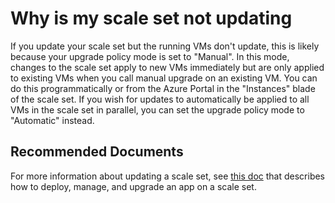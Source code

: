 <properties
    pageTitle="Why is my scale set not updating"
    description="Why is my scale set not updating"
    service="microsoft.compute"
    resource="virtualmachinescalesets"
    authors="scottAzure"
    ms.author="scotro"
    displayOrder="3"
    selfHelpType="resource"
    supportTopicIds=""
    productPesIds=""
    resourceTags=""
    cloudEnvironments="public"
    articleId="fc37f9b1-3a19-43da-bdcf-0cfdbf0656d6"
/>

# Why is my scale set not updating

If you update your scale set but the running VMs don't update, this is likely because your upgrade policy mode is set to "Manual". In this mode, changes to the scale set apply to new VMs immediately but are only applied to existing VMs when you call manual upgrade on an existing VM. You can do this programmatically or from the Azure Portal in the "Instances" blade of the scale set. If you wish for updates to automatically be applied to all VMs in the scale set in parallel, you can set the upgrade policy mode to "Automatic" instead.

## Recommended Documents

For more information about updating a scale set, see [this doc](https://docs.microsoft.com/azure/virtual-machine-scale-sets/virtual-machine-scale-sets-deploy-app) that describes how to deploy, manage, and upgrade an app on a scale set.
